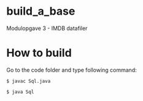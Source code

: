 # build_a_base
Modulopgave 3 - IMDB datafiler

# How to build
Go to the code folder and type following command:
```
$ javac Sql.java
```
```
$ java Sql
```
